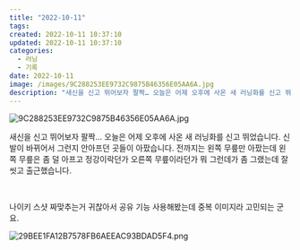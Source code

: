 ```yaml
---
title: "2022-10-11"
tags:
created: 2022-10-11 10:37:10
updated: 2022-10-11 10:37:10
categories:
  - 러닝
  - 기록
date: 2022-10-11
image: /images/9C288253EE9732C9875B46356E05AA6A.jpg
description: "새신을 신고 뛰어보자 팔짝… 오늘은 어제 오후에 사온 새 러닝화를 신고 뛰었습니다. 신발이 바뀌어서 그런지 안아프던 곳들이 아팠습니다. 전까지는 왼쪽 무릎만 아팠는데 왼쪽 무릎은 좀 덜 아프고 정강이락던가 오른쪽 무릎이라던가 뭐 그런데가 좀 그랬는데 잘 씻고 출근했습니다. 나이키 스샷 "
---
```


![9C288253EE9732C9875B46356E05AA6A.jpg](/images/9C288253EE9732C9875B46356E05AA6A.jpg)
 
 

새신을 신고 뛰어보자 팔짝… 오늘은 어제 오후에 사온 새 러닝화를 신고 뛰었습니다. 신발이 바뀌어서 그런지 안아프던 곳들이 아팠습니다. 전까지는 왼쪽 무릎만 아팠는데 왼쪽 무릎은 좀 덜 아프고 정강이락던가 오른쪽 무릎이라던가 뭐 그런데가 좀 그랬는데 잘 씻고 출근했습니다.

 

나이키 스샷 짜맞추는거 귀찮아서 공유 기능 사용해봤는데 중복 이미지라 고민되는 군요.

 
 ![29BEE1FA12B7578FB6AEEAC93BDAD5F4.png](/images/29BEE1FA12B7578FB6AEEAC93BDAD5F4.png)
